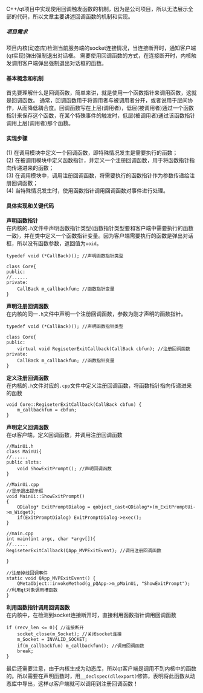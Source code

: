 C++/qt项目中实现使用回调触发函数的机制，因为是公司项目，所以无法展示全部的代码，所以文章主要讲述回调函数的机制和实现。

##### 项目需求
项目内核(动态库)检测当前服务端的socket连接情况，当连接断开时，通知客户端(qt实现)弹出强制退出对话框。
需要使用回调函数的方式，在连接断开时，内核触发调用客户端弹出强制退出对话框的函数。

#### 基本概念和机制
首先要理解什么是回调函数，简单来讲，就是使用一个函数指针来调用函数，这就是回调函数。
通常，回调函数用于将调用者与被调用者分开，或者说用于层间协作，从而降低耦合度。回调函数写在上层(调用者)，低层(被调用者)通过一个函数指针来保存这个函数，在某个特殊事件的触发时，低层(被调用者)通过该函数指针调用上层(调用者)那个函数。

#### 实现步骤
(1)  在调用模块中定义一个回调函数，即特殊情况发生是需要执行的函数；  
(2)  在被调用模块中定义函数指针，并定义一个注册回调函数，用于将函数指针指向传递进来的函数；  
(3)  在调用模块中，调用注册回调函数，将需要执行的函数指针作为参数传递给注册回调函数；  
(4)  当特殊情况发生时，使用函数指针调用回调函数对事件进行处理。  

#### 具体实现和关键代码
**声明函数指针**  
在内核的`.h`文件中声明函数指针类型(函数指针类型要和客户端中需要执行的函数一致)，并在类中定义一个函数指针变量。因为客户端需要执行的函数是弹出对话框，所以没有函数参数，返回值为`void`。
```
typedef void (*CallBack)(); //声明函数指针类型

class Core{
public:
//......
private:
    CallBack m_callbackfun; //函数指针变量
}
```
**声明注册回调函数**  
在内核的同一`.h`文件中声明一个注册回调函数，参数为刚才声明的函数指针。
```
typedef void (*CallBack)(); //声明函数指针类型

class Core{
public:
    virtual void RegiseterExitCallback(CallBack cbfun); //注册回调函数
private:
    CallBack m_callbackfun; //函数指针变量
}
```
**定义注册回调函数**  
在内核的`.h`文件对应的`.cpp`文件中定义注册回调函数，将函数指针指向传递进来的函数
```
void Core::RegiseterExitCallback(CallBack cbfun) {
    m_callbackfun = cbfun;
}
```
**声明定义回调函数**  
在qt客户端，定义回调函数，并调用注册回调函数
```
//MainUi.h
class MainUi{
//......
public slots:
	void ShowExitPrompt(); //声明回调函数
}

//MainUi.cpp
//显示退出提示框
void MainUi::ShowExitPrompt()
{
	QDialog* ExitPromptDialog = qobject_cast<QDialog*>(m_ExitPromptUi->m_Widget);
	if(ExitPromptDialog) ExitPromptDialog->exec();
}

//main.cpp
int main(int argc, char *argv[]){
//......
RegiseterExitCallback(QApp_MVPExitEvent); //调用注册回调函数

}

//注册掉线回调事件
static void QApp_MVPExitEvent() {
	QMetaObject::invokeMethod(g_pQApp->m_pMainUi, "ShowExitPrompt"); //利用qt对象调用槽函数
}
```
**利用函数指针调用回调函数**  
在内核中，在检测到socket连接断开时，直接利用函数指针调用回调函数
```
if (recv_len <= 0){ //连接断开
    socket_close(m_Socket); //关闭socket连接
    m_Socket = INVALID_SOCKET;
    if(m_callbackfun) m_callbackfun(); //调用回调函数
    break;
}
```
最后还需要注意，由于内核生成为动态库，所以qt客户端是调用不到内核中的函数的。所以需要在声明函数时，用`__declspec(dllexport)`修饰，表明将此函数从动态库中导出，这样qt客户端就可以调用到注册回调函数！